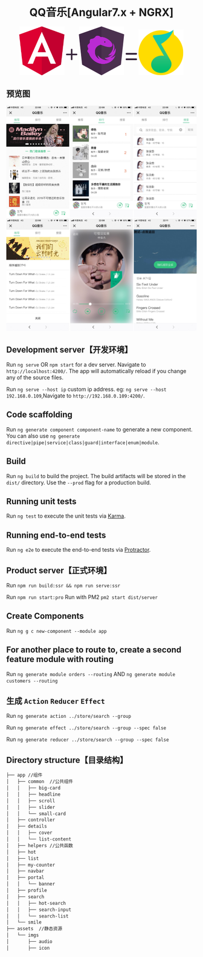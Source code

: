 <h1 align="center">QQ音乐[Angular7.x + NGRX]</h1>

<p align="center">
    <img width="120" title="angular" src="src/assets/logo/image_angular.svg">
    <img width="30" style="margin-bottom: 40px;" title="ngrx" src="src/assets/logo/icon_add.svg">
    <img width="120" title="ngrx" src="src/assets/logo/image_ngrx.svg">
    <img width="30" style="margin-bottom: 40px;" title="ngrx" src="src/assets/logo/icon_equal.svg">
    <img width="120" title="ngrx" src="src/assets/imgs/icon/icon_qq_music.svg">
</p>

## 预览图
<p align="center">
    <img title="angular" src="src/assets/logo/page01-min.jpg">
    <img title="angular" src="src/assets/logo/page02-min.jpg">
</p>

## Development server【开发环境】

Run `ng serve` OR `npm start` for a dev server. Navigate to `http://localhost:4200/`. The app will automatically reload if you change any of the source files.

Run `ng serve --host ip` custom ip address. eg: `ng serve --host 192.168.0.109`,Navigate to `http://192.168.0.109:4200/`.

## Code scaffolding

Run `ng generate component component-name` to generate a new component. You can also use `ng generate directive|pipe|service|class|guard|interface|enum|module`.

## Build

Run `ng build` to build the project. The build artifacts will be stored in the `dist/` directory. Use the `--prod` flag for a production build.

## Running unit tests

Run `ng test` to execute the unit tests via [Karma](https://karma-runner.github.io).

## Running end-to-end tests

Run `ng e2e` to execute the end-to-end tests via [Protractor](http://www.protractortest.org/).

## Product server【正式环境】

Run `npm run build:ssr && npm run serve:ssr`

Run `npm run start:pro` Run with PM2 `pm2 start dist/server`

## Create Components
Run `ng g c new-component --module app`

## For another place to route to, create a second feature module with routing
Run `ng generate module orders --routing` AND `ng generate module customers --routing`

## 生成 `Action` `Reducer` `Effect`
Run `ng generate action ../store/search --group`

Run `ng generate effect ../store/search --group --spec false`

Run `ng generate reducer ../store/search --group --spec false`

## Directory structure【目录结构】

```bash
├── app //组件
│   ├── common  //公共组件
│   │   ├── big-card
│   │   ├── headline
│   │   ├── scroll
│   │   ├── slider
│   │   └── small-card
│   ├── controller
│   ├── details
│   │   ├── cover
│   │   └── list-content
│   ├── helpers //公共函数
│   ├── hot
│   ├── list
│   ├── my-counter
│   ├── navbar
│   ├── portal
│   │   └── banner
│   ├── profile
│   ├── search
│   │   ├── hot-search
│   │   ├── search-input
│   │   └── search-list
│   └── smile
├── assets  //静态资源
│   └── imgs
│       ├── audio
│       ├── icon
```